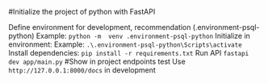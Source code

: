 #Initialize the project of python with FastAPI

Define environment for development, recommendation (.environment-psql-python)
Example: ```python -m  venv .environment-psql-python```
Initialize in environment:
Example: ```.\.environment-psql-python\Scripts\activate```
Install dependencies:
```pip install -r requirements.txt```
Run API 
```fastapi dev app/main.py```
#Show in project endpoints test 
Use ```http://127.0.0.1:8000/docs``` in development